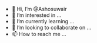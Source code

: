 - 👋 Hi, I’m @Ashosuwair
- 👀 I’m interested in ...
- 🌱 I’m currently learning ...
- 💞️ I’m looking to collaborate on ...
- 📫 How to reach me ...

<!---
Ashosuwair/Ashosuwair is a ✨ special ✨ repository because its `README.md` (this file) appears on your GitHub profile.
You can click the Preview link to take a look at your changes.
--->

